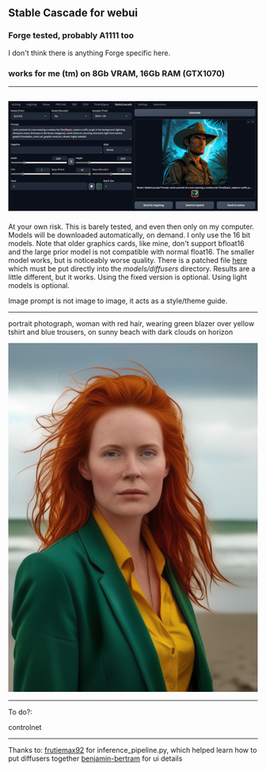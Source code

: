 ## Stable Cascade for webui ##
### Forge tested, probably A1111 too ###
I don't think there is anything Forge specific here.
### works for me (tm) on 8Gb VRAM, 16Gb RAM (GTX1070) ###

---
![](screenshot.png "image of extension UI")
---
At your own risk. This is barely tested, and even then only on my computer.
Models will be downloaded automatically, on demand. I only use the 16 bit models. Note that older graphics cards, like mine, don't support bfloat16 and the large prior model is not compatible with normal float16. The smaller model works, but is noticeably worse quality. There is a patched file [here](https://huggingface.co/KBlueLeaf/Stable-Cascade-FP16-fixed/tree/main) which must be put directly into the *models/diffusers* directory. Results are a little different, but it works. Using the fixed version is optional. Using light models is optional.

Image prompt is not image to image, it acts as a style/theme guide.


---
portrait photograph, woman with red hair, wearing green blazer over yellow tshirt and blue trousers, on sunny beach with dark clouds on horizon

![portrait photograph, woman with red hair, wearing green blazer over yellow tshirt and blue trousers, on sunny beach with dark clouds on horizon](example.png "30/10 steps")

---
To do?:
	
controlnet



---
Thanks to:
	[frutiemax92](https://github.com/frutiemax92) for inference_pipeline.py, which helped learn how to put diffusers together
	[benjamin-bertram](https://github.com/benjamin-bertram/sdweb-easy-stablecascade-diffusers) for ui details